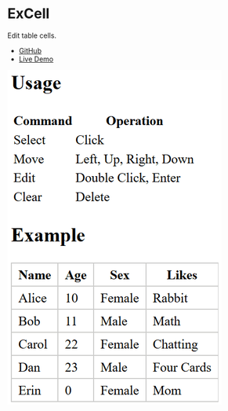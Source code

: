 # ExCell

Edit table cells.

- [GitHub](https://github.com/ginpei/excell)
- [Live Demo](http://ginpei.github.io/excell/)

![A demo animation](demo.gif)
